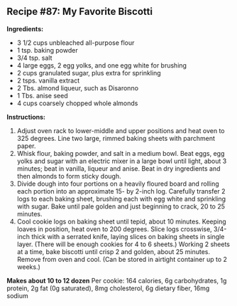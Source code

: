 ## Recipe #87: My Favorite Biscotti

**Ingredients:**
- 3 1/2 cups unbleached all-purpose flour
- 1 tsp. baking powder
- 3/4 tsp. salt
- 4 large eggs, 2 egg yolks, and one egg white for brushing
- 2 cups granulated sugar, plus extra for sprinkling
- 2 tsps. vanilla extract
- 2 Tbs. almond liqueur, such as Disaronno
- 1 Tbs. anise seed
- 4 cups coarsely chopped whole almonds

**Instructions:**
1. Adjust oven rack to lower-middle and upper positions and heat oven to 325 degrees. Line two large, rimmed baking sheets with parchment paper.
2. Whisk flour, baking powder, and salt in a medium bowl. Beat eggs, egg yolks and sugar with an electric mixer in a large bowl until light, about 3 minutes; beat in vanilla, liqueur and anise. Beat in dry ingredients and then almonds to form sticky dough.
3. Divide dough into four portions on a heavily floured board and rolling each portion into an approximate 15- by 2-inch log. Carefully transfer 2 logs to each baking sheet, brushing each with egg white and sprinkling with sugar. Bake until pale golden and just beginning to crack, 20 to 25 minutes.
4. Cool cookie logs on baking sheet until tepid, about 10 minutes. Keeping loaves in position, heat oven to 200 degrees. Slice logs crosswise, 3/4-inch thick with a serrated knife, laying slices on baking sheets in single layer. (There will be enough cookies for 4 to 6 sheets.) Working 2 sheets at a time, bake biscotti until crisp 2 and golden, about 25 minutes. Remove from oven and cool. (Can be stored in airtight container up to 2 weeks.)

**Makes about 10 to 12 dozen**
Per cookie: 164 calories, 6g carbohydrates, 1g protein, 2g fat (0g saturated), 8mg cholesterol, 6g dietary fiber, 16mg sodium